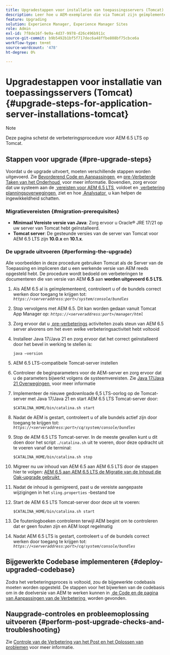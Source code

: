 ```yaml
---
title: Upgradestappen voor installatie van toepassingsservers (Tomcat)
description: Leer hoe u AEM-exemplaren die via Tomcat zijn geïmplementeerd, kunt upgraden.
feature: Upgrading
solution: Experience Manager, Experience Manager Sites
role: Admin
exl-id: 7f8de16f-9e9a-4d37-9978-d26c496b911c
source-git-commit: b9b5492b1bf5f717dec6a48ffbe808bf75cbce6a
workflow-type: tm+mt
source-wordcount: '478'
ht-degree: 0%

---
```


# Upgradestappen voor installatie van toepassingsservers (Tomcat) {#upgrade-steps-for-application-server-installations-tomcat}

>[!NOTE]
>
>Deze pagina schetst de verbeteringsprocedure voor AEM 6.5 LTS op Tomcat.

## Stappen voor upgrade {#pre-upgrade-steps}

Voordat u de upgrade uitvoert, moeten verschillende stappen worden uitgevoerd. Zie [&#x200B; Bevorderend Code en Aanpassingen &#x200B;](/help/sites-deploying/upgrading-code-and-customizations.md) en [&#x200B; pre-Verbeterde Taken van het Onderhoud &#x200B;](/help/sites-deploying/pre-upgrade-maintenance-tasks.md) voor meer informatie. Bovendien, zorg ervoor dat uw systeem aan de [&#x200B; vereisten voor AEM 6.5 LTS &#x200B;](/help/sites-deploying/technical-requirements.md) voldoet en [&#x200B; verbetering planningsoverwegingen &#x200B;](/help/sites-deploying/upgrade-planning.md) ziet en hoe [&#x200B; Analysator &#x200B;](/help/sites-deploying/aem-analyzer.md) u kan helpen de ingewikkeldheid schatten.


### Migratievereisten {#migration-prerequisites}

* **Minimaal Vereiste versie van Java**: Zorg ervoor u Oracle® JRE 17/21 op uw server van Tomcat hebt geïnstalleerd.
* **Tomcat server**: De gesteunde versies van de server van Tomcat voor AEM 6.5 LTS zijn **10.0.x** en **10.1.x**.

### De upgrade uitvoeren {#performing-the-upgrade}

Alle voorbeelden in deze procedure gebruiken Tomcat als de Server van de Toepassing en impliceren dat u een werkende versie van AEM reeds opgesteld hebt. De procedure wordt bedoeld om verbeteringen te documenteren die van versie van AEM **6.5** aan **worden uitgevoerd 6.5 LTS**.

1. Als AEM 6.5 al is geïmplementeerd, controleert u of de bundels correct werken door toegang te krijgen tot: *`https://<serveraddress:port>/system/console/bundles`*
1. Stop vervolgens met AEM 6.5. Dit kan worden gedaan vanuit Tomcat App Manager op: *`https://<serveraddress:port>/manager/html`*
1. Zorg ervoor dat u [&#x200B; pre-verbeterings &#x200B;](#pre-upgrade-steps) activiteiten zoals steun van AEM 6.5 server alvorens om het even welke verbeteringsactiviteit hebt voltooid
1. Installeer Java 17/Java 21 en zorg ervoor dat het correct geïnstalleerd door het bevel in werking te stellen is:

   ```
   java –version
   ```

1. AEM 6.5 LTS-compatibele Tomcat-server instellen
1. Controleer de beginparameters voor de AEM-server en zorg ervoor dat u de parameters bijwerkt volgens de systeemvereisten. Zie [&#x200B; Java 17/Java 21 Overwegingen &#x200B;](/help/sites-deploying/custom-standalone-install.md#java-considerations) voor meer informatie
1. Implementeer de nieuwe gedownloade 6,5 LTS-oorlog op de Tomcat-server met Java 17/Java 21 en start AEM 6.5 LTS Tomcat-server door:

   ```
   $CATALINA_HOME/bin/catalina.sh start
   ```

1. Nadat de AEM is gestart, controleert u of alle bundels actief zijn door toegang te krijgen tot: *`https://<serveraddress:port>/cq/system/console/bundles`*
1. Stop de AEM 6.5 LTS Tomcat-server. In de meeste gevallen kunt u dit doen door het script `./catalina.sh` uit te voeren, door deze opdracht uit te voeren vanaf de terminal:

   ```
   $CATALINA_HOME/bin/catalina.sh stop
   ```

1. Migreer nu uw inhoud van AEM 6.5 aan AEM 6.5 LTS door de stappen hier te volgen: [&#x200B; AEM 6.5 aan AEM 6.5 LTS de Migratie van de Inhoud die Oak-upgrade gebruikt &#x200B;](/help/sites-deploying/aem-65-to-aem-65lts-content-migration-using-oak-upgrade.md)
1. Nadat de inhoud is gemigreerd, past u de vereiste aangepaste wijzigingen in het `sling.properties` -bestand toe
1. Start de AEM 6.5 LTS Tomcat-server door deze uit te voeren:

   ```
   $CATALINA_HOME/bin/catalina.sh start
   ```

1. De foutenlogboeken controleren terwijl AEM begint om te controleren dat er geen fouten zijn en AEM loopt regelmatig
1. Nadat AEM 6.5 LTS is gestart, controleert u of de bundels correct werken door toegang te krijgen tot: *`https://<serveraddress:port>/cq/system/console/bundles`*

## Bijgewerkte Codebase implementeren {#deploy-upgraded-codebase}

Zodra het verbeteringsproces is voltooid, zou de bijgewerkte codebasis moeten worden opgesteld. De stappen voor het bijwerken van de codebasis om in de doelversie van AEM te werken kunnen in [&#x200B; de Code en de pagina van Aanpassingen van de Verbetering &#x200B;](/help/sites-deploying/upgrading-code-and-customizations.md) worden gevonden.

## Naupgrade-controles en probleemoplossing uitvoeren {#perform-post-upgrade-checks-and-troubleshooting}

Zie [&#x200B; Controle van de Verbetering van het Post en het Oplossen van problemen &#x200B;](/help/sites-deploying/post-upgrade-checks-and-troubleshooting.md) voor meer informatie.
